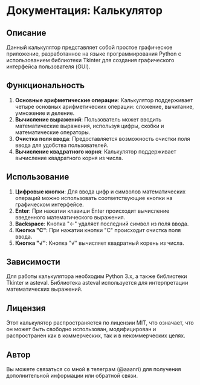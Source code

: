 # Документация: Калькулятор

## Описание
Данный калькулятор представляет собой простое графическое приложение, разработанное на языке программирования Python с использованием библиотеки Tkinter для создания графического интерфейса пользователя (GUI).

## Функциональность
1. **Основные арифметические операции**: Калькулятор поддерживает четыре основных арифметических операции: сложение, вычитание, умножение и деление.
2. **Вычисление выражений**: Пользователь может вводить математические выражения, используя цифры, скобки и математические операторы.
3. **Очистка поля ввода**: Предоставляется возможность очистки поля ввода для удобства пользователей.
4. **Вычисление квадратного корня**: Калькулятор поддерживает вычисление квадратного корня из числа.

## Использование
1. **Цифровые кнопки**: Для ввода цифр и символов математических операций можно использовать соответствующие кнопки на графическом интерфейсе.
2. **Enter**: При нажатии клавиши Enter происходит вычисление введенного математического выражения.
3. **Backspace**: Кнопка "←" удаляет последний символ из поля ввода.
4. **Кнопка "C"**: При нажатии кнопки "C" происходит очистка поля ввода.
5. **Кнопка "√"**: Кнопка "√" вычисляет квадратный корень из числа.

## Зависимости
Для работы калькулятора необходим Python 3.x, а также библиотеки Tkinter и asteval. Библиотека asteval используется для интерпретации математических выражений.

## Лицензия
Этот калькулятор распространяется по лицензии MIT, что означает, что он может быть свободно использован, модифицирован и распространен как в коммерческих, так и в некоммерческих целях.

## Автор
Вы можете связаться со мной в телеграм (@aaanri) для получения дополнительной информации или обратной связи.

